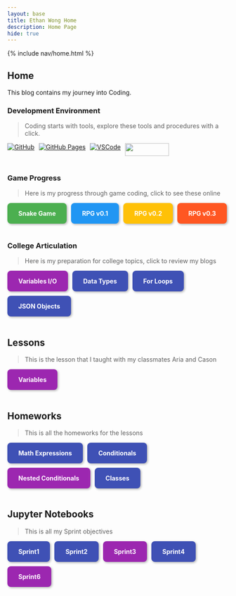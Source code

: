```yaml
---
layout: base
title: Ethan Wong Home 
description: Home Page
hide: true
---
```


{% include nav/home.html %}

## Home

This blog contains my journey into Coding.

### Development Environment

> Coding starts with tools, explore these tools and procedures with a click.

<div style="display: flex; flex-wrap: wrap; gap: 10px;">
    <a href="https://github.com/ethanwong2008/ethan_2027">
        <img src="https://img.shields.io/badge/GitHub-181717?style=for-the-badge&logo=github&logoColor=white" alt="GitHub">
    </a>
    <a href="https://casonpollak.github.io/cason_2025/">
        <img src="https://img.shields.io/badge/GitHub%20Pages-327FC7?style=for-the-badge&logo=github&logoColor=white" alt="GitHub Pages">
    </a>
    <a href="https://vscode.dev/">
        <img src="https://img.shields.io/badge/VSCode-007ACC?style=for-the-badge&logo=visual-studio-code&logoColor=white" alt="VSCode">
    </a>
    <a href="https://github.com/features/copilot">
        <img src="https://coreteka.com/wp-content/uploads/2023/03/%D0%A1opilot-by-GitHub.jpg" width="100" height="28.5" /> 
    </a>
</div>

<br>

### Game Progress

> Here is my progress through game coding, click to see these online

<div style="display: flex; flex-wrap: wrap; gap: 10px;">
    <a href="{{site.baseurl}}/snake" style="text-decoration: none;">
        <div style="background-color: #4CAF50; color: white; padding: 15px 25px; border-radius: 8px; font-weight: bold; box-shadow: 2px 2px 5px rgba(0,0,0,0.3); transition: transform 0.3s;">
            Snake Game
        </div>
    </a>
    <a href="{{site.baseurl}}/rpg0x/" style="text-decoration: none;">
        <div style="background-color: #2196F3; color: white; padding: 15px 25px; border-radius: 8px; font-weight: bold; box-shadow: 2px 2px 5px rgba(0,0,0,0.3); transition: transform 0.3s;">
            RPG v0.1
        </div>
    </a>
    <a href="{{site.baseurl}}/rpg/dot3" style="text-decoration: none;">
        <div style="background-color: #FFC107; color: white; padding: 15px 25px; border-radius: 8px; font-weight: bold; box-shadow: 2px 2px 5px rgba(0,0,0,0.3); transition: transform 0.3s;">
            RPG v0.2
        </div>
    </a>
    <a href="{{site.baseurl}}/rpg/dot3" style="text-decoration: none;">
        <div style="background-color: #FF5722; color: white; padding: 15px 25px; border-radius: 8px; font-weight: bold; box-shadow: 2px 2px 5px rgba(0,0,0,0.3); transition: transform 0.3s;">
            RPG v0.3
        </div>
    </a>
</div>

<br>

### College Articulation

> Here is my preparation for college topics, click to review my blogs

<div style="display: flex; flex-wrap: wrap; gap: 10px;">
    <a href="{{site.baseurl}}/csse/javascript/fundamentals/variables/" style="text-decoration: none;">
        <div style="background-color: #9C27B0; color: white; padding: 15px 25px; border-radius: 8px; font-weight: bold; box-shadow: 2px 2px 5px rgba(0,0,0,0.3); transition: transform 0.3s;">
            Variables I/O
        </div>
    </a>
    <a href="{{site.baseurl}}/csse/javascript/fundamentals/data-types/" style="text-decoration: none;">
        <div style="background-color: #3F51B5; color: white; padding: 15px 25px; border-radius: 8px; font-weight: bold; box-shadow: 2px 2px 5px rgba(0,0,0,0.3); transition: transform 0.3s;">
            Data Types
        </div>
    </a>
    <a href="{{site.baseurl}}/csse/javascript/fundamentals/for-loops/" style="text-decoration: none;">
        <div style="background-color: #3F51B5; color: white; padding: 15px 25px; border-radius: 8px; font-weight: bold; box-shadow: 2px 2px 5px rgba(0,0,0,0.3); transition: transform 0.3s;">
            For Loops
        </div>
    </a>
     <a href="{{site.baseurl}}/game/intro/json/" style="text-decoration: none;">
        <div style="background-color: #3F51B5; color: white; padding: 15px 25px; border-radius: 8px; font-weight: bold; box-shadow: 2px 2px 5px rgba(0,0,0,0.3); transition: transform 0.3s;">
            JSON Objects
        </div>
    </a>
</div>

<br>

## Lessons

> This is the lesson that I taught with my classmates Aria and Cason 

<div style="display: flex; flex-wrap: wrap; gap: 10px;">
    <a href="{{site.baseurl}}/csse/javascript/fundamentals/variables/lesson/" style="text-decoration: none;">
        <div style="background-color: #9C27B0; color: white; padding: 15px 25px; border-radius: 8px; font-weight: bold; box-shadow: 2px 2px 5px rgba(0,0,0,0.3); transition: transform 0.3s;">
            Variables
        </div>
    </a>
</div>

<br>

## Homeworks

> This is all the homeworks for the lessons

<div style="display: flex; flex-wrap: wrap; gap: 10px;">
    <a href="{{site.baseurl}}/csse/javascript/fundamentals/MathExpressions/hw/" style="text-decoration: none;">
        <div style="background-color: #3F51B5; color: white; padding: 15px 25px; border-radius: 8px; font-weight: bold; box-shadow: 2px 2px 5px rgba(0,0,0,0.3); transition: transform 0.3s;">
            Math Expressions
        </div>
    </a>
    <a href="{{site.baseurl}}/csse/javascript/fundamentals/conditionals/hacks" style="text-decoration: none;">
        <div style="background-color: #3F51B5; color: white; padding: 15px 25px; border-radius: 8px; font-weight: bold; box-shadow: 2px 2px 5px rgba(0,0,0,0.3); transition: transform 0.3s;">
            Conditionals
        </div>
    </a>
    <a href="{{site.baseurl}}/csp/big-idea/p4/3-7-2/" style="text-decoration: none;">
        <div style="background-color: #9C27B0; color: white; padding: 15px 25px; border-radius: 8px; font-weight: bold; box-shadow: 2px 2px 5px rgba(0,0,0,0.3); transition: transform 0.3s;">
            Nested Conditionals
        </div>
    </a>
    <a href="{{site.baseurl}}/csse/javascript/fundamentals/classes/hw/" style="text-decoration: none;">
        <div style="background-color: #3F51B5; color: white; padding: 15px 25px; border-radius: 8px; font-weight: bold; box-shadow: 2px 2px 5px rgba(0,0,0,0.3); transition: transform 0.3s;">
            Classes
        </div>
    </a>
</div>

<br>

## Jupyter Notebooks

> This is all my Sprint objectives

<div style="display: flex; flex-wrap: wrap; gap: 10px;">
    <a href="https://github.com/ethanwong2008/ethan_2027/tree/main/_notebooks/Foundation/Sprint1" style="text-decoration: none;">
        <div style="background-color: #3F51B5; color: white; padding: 15px 25px; border-radius: 8px; font-weight: bold; box-shadow: 2px 2px 5px rgba(0,0,0,0.3); transition: transform 0.3s;">
            Sprint1
        </div>
    </a>
    <a href="https://github.com/ethanwong2008/ethan_2027/tree/main/_notebooks/Foundation/Sprint2" style="text-decoration: none;">
        <div style="background-color: #3F51B5; color: white; padding: 15px 25px; border-radius: 8px; font-weight: bold; box-shadow: 2px 2px 5px rgba(0,0,0,0.3); transition: transform 0.3s;">
            Sprint2
        </div>
    <a href="https://github.com/ethanwong2008/ethan_2027/tree/main/_notebooks/Foundation/Sprint3/Lessons" style="text-decoration: none;">
        <div style="background-color: #9C27B0; color: white; padding: 15px 25px; border-radius: 8px; font-weight: bold; box-shadow: 2px 2px 5px rgba(0,0,0,0.3); transition: transform 0.3s;">
            Sprint3
        </div>
    </a>
    <a href="{{site.baseurl}}/csse/javascript/fundamentals/classes/hw/" style="text-decoration: none;">
        <div style="background-color: #3F51B5; color: white; padding: 15px 25px; border-radius: 8px; font-weight: bold; box-shadow: 2px 2px 5px rgba(0,0,0,0.3); transition: transform 0.3s;">
            Sprint4
        </div>
    </a>
        <a href="https://github.com/ethanwong2008/ethan_2027/blob/main/_notebooks/Foundation/Sprint6/Journal.ipynb" style="text-decoration: none;">
        <div style="background-color: #9C27B0; color: white; padding: 15px 25px; border-radius: 8px; font-weight: bold; box-shadow: 2px 2px 5px rgba(0,0,0,0.3); transition: transform 0.3s;">
            Sprint6
        </div>
    </a>
</div>

<script src="https://utteranc.es/client.js"
        repo="ethanwong2008/ethan_2027"
        issue-term="title"
        label="blogpost-comment"
        theme="github-light"
        crossorigin="anonymous"
        async>
</script>

<style>
    a div:hover {
        transform: scale(1.05);
    }
    
</style>
